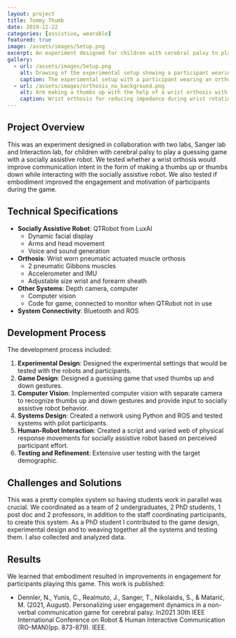 ```yaml
---
layout: project
title: Tommy Thumb
date: 2019-12-22
categories: [assistive, wearable]
featured: true
image: /assets/images/Setup.png
excerpt: An experiment designed for children with cerebral palsy to play a guessing game with a robot while wearing an orthosis.
gallery:
  - url: /assets/images/Setup.png
    alt: Drawing of the experimental setup showing a participant wearing an orthosis and a socially assistive robot they play with.
    caption: The experimental setup with a participant wearing an orthosis and a socially assistive robot they play with.
  - url: /assets/images/orthosis_no_background.png
    alt: Arm making a thumbs up with the help of a wrist orthosis with pneumatic muscles.
    caption: Wrist orthosis for reducing impedance during wrist rotation for gestures like a thumbs up.
---
```


## Project Overview

This was an experiment designed in collaboration with two labs, Sanger lab and Interaction lab, for children with cerebral palsy to play a guessing game with a socially assistive robot. We tested whether a wrist orthosis would improve communication intent in the form of making a thumbs up or thumbs down while interacting with the socially assistive robot. We also tested if embodiment improved the engagement and motivation of participants during the game.

## Technical Specifications

- **Socially Assistive Robot**: QTRobot from LuxAI
  - Dynamic facial display
  - Arms and head movement
  - Voice and sound generation
- **Orthosis**: Wrist worn pneumatic actuated muscle orthosis
  - 2 pneumatic Gibbons muscles
  - Accelerometer and IMU
  - Adjustable size wrist and forearm sheath 
- **Other Systems**: Depth camera, computer
  - Computer vision
  - Code for game, connected to monitor when QTRobot not in use
- **System Connectivity**: Bluetooth and ROS

## Development Process

The development process included:

1. **Experimental Design**: Designed the experimental settings that would be tested with the robots and participants.
2. **Game Design**: Designed a guessing game that used thumbs up and down gestures.
3. **Computer Vision**: Implemented computer vision with separate camera to recognize thumbs up and down gestures and provide input to socially assistive robot behavior.
4. **Systems Design**: Created a network using Python and ROS and tested systems with pilot participants.
5. **Human-Robot Interaction**: Created a script and varied web of physical response movements for socially assistive robot based on perceived participant effort.
6. **Testing and Refinement**: Extensive user testing with the target demographic.

## Challenges and Solutions

This was a pretty complex system so having students work in parallel was crucial. We coordinated as a team of 2 undergraduates, 2 PhD students, 1 post doc and 2 professors, in addition to the staff coordinating participants, to create this system. As a PhD student I contributed to the game design, experimental design and to weaving together all the systems and testing them. I also collected and analyzed data. 

## Results

We learned that embodiment resulted in improvements in engagement for participants playing this game. This work is published:

- Dennler, N., Yunis, C., Realmuto, J., Sanger, T., Nikolaidis, S., & Matarić, M. (2021, August). Personalizing user engagement dynamics in a non-verbal communication game for cerebral palsy. In2021 30th IEEE International Conference on Robot & Human Interactive Communication (RO-MAN)(pp. 873-879). IEEE.
